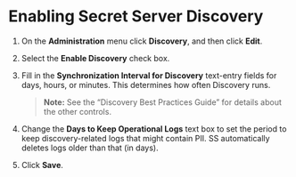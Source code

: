 [title]: # (Enabling Secret Server Discovery)
[tags]: # (XXX)
[priority]: # (20)

# Enabling Secret Server Discovery

1. On the **Administration** menu click **Discovery**, and then click **Edit**.

1. Select the **Enable Discovery** check box.

1. Fill in the **Synchronization Interval for Discovery** text-entry fields for days, hours, or minutes. This determines how often Discovery runs.

   > **Note:** See the “Discovery Best Practices Guide” for details about the other controls.

1. Change the **Days to Keep Operational Logs** text box to set the period to keep discovery-related logs that might contain PII. SS automatically deletes logs older than that (in days).

1. Click **Save**.
